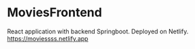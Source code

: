 # MoviesFrontend

React application with backend Springboot. Deployed on Netlify. 
https://moviessss.netlify.app
